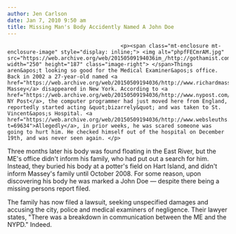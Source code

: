 ```yaml
---
author: Jen Carlson
date: Jan 7, 2010 9:50 am
title: Missing Man's Body Accidently Named A John Doe
---
```


	
										<p><span class="mt-enclosure mt-enclosure-image" style="display: inline;"> <img alt="phpfFECmrAM.jpg" src="https://web.archive.org/web/20150509194036im_/http://gothamist.com/attachments/arts_jen/phpfFECmrAM.jpg" width="250" height="187" class="image-right"> </span>Things aren&apos;t looking so good for the Medical Examiner&apos;s office. Back in 2002 a 27-year-old named <a href="https://web.archive.org/web/20150509194036/http://www.richardmassey.com/blogger.html">Richard Massey</a> disappeared in New York. According to <a href="https://web.archive.org/web/20150509194036/http://www.nypost.com/p/news/local/tragic_body_id_bungle_rTVwpPCbuEZXUvJMk0YlAI">the NY Post</a>, the computer programmer had just moved here from England, reportedly started acting &quot;bizarrely&quot; and was taken to St. Vincent&apos;s Hospital. <a href="https://web.archive.org/web/20150509194036/http://www.websleuths.com/forums/showthread.php?t=69634">Allegedly</a>, in prior weeks, he was scared someone was going to hurt him. He checked himself out of the hospital on December 19th, and was never seen again. </p>

<p>Three months later his body was found floating in the East River, but the ME&apos;s office didn&apos;t inform his family, who had put out a search for him. Instead, they buried his body at a potter&apos;s field on Hart Island, and didn&apos;t inform Massey&apos;s family until October 2008. For some reason, upon discovering his body he was marked a John Doe &#x2014; despite there being a missing persons report filed.</p>

<p>The family has now filed a lawsuit, seeking unspecified damages and accusing the city, police and medical examiners of negligence. Their lawyer states, &quot;There was a breakdown in communication between the ME and the NYPD.&quot; Indeed.</p>					
										
									
				